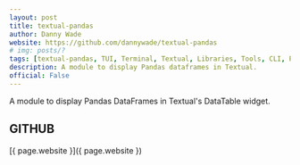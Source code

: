 ```yaml
---
layout: post
title: textual-pandas
author: Danny Wade
website: https://github.com/dannywade/textual-pandas
# img: posts/?
tags: [textual-pandas, TUI, Terminal, Textual, Libraries, Tools, CLI, Python, Rich, Textualize, Plugins]
description: A module to display Pandas dataframes in Textual.
official: False
---
```

A module to display Pandas DataFrames in Textual's DataTable widget.

## GITHUB
[{ page.website }]({ page.website })
